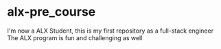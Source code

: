 # alx-pre_course
I'm now a ALX Student, this is my first repository as a full-stack engineer
The ALX program is fun and challenging as well
